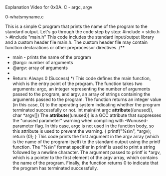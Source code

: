 Explanation Video for 0x0A. C - argc, argv

0-whatsmyname.c

This is a simple C program that prints the name of the program to the standard output. Let's go through the code step by step:
#include < stdio.h > 
#include "main.h"
This code includes the standard input/output library and a custom header file main.h. The custom header file may contain function declarations or other preprocessor directives.
/** 
* main - prints the name of the program 
* @argc: number of arguments 
* @argv: array of arguments 
* 
* Return: Always 0 (Success) 
*/
This code defines the main function, which is the entry point of the program. The function takes two arguments: argc, an integer representing the number of arguments passed to the program, and argv, an array of strings containing the arguments passed to the program. The function returns an integer value (in this case, 0) to the operating system indicating whether the program terminated successfully or not.
int main(int argc __attribute__((unused)), char *argv[])
The __attribute__((unused)) is a GCC attribute that suppresses the "unused parameter" warning when compiling with -Wunused-parameter flag. In this case, argc is not used in the function body, so this attribute is used to prevent the warning.
{ 
printf("%s\n", *argv); 
return (0); 
}
This code prints the first argument in the argv array (which is the name of the program itself) to the standard output using the printf function. The "%s\n" format specifier in printf is used to print a string followed by a newline character. The argument passed to printf is *argv, which is a pointer to the first element of the argv array, which contains the name of the program.
Finally, the function returns 0 to indicate that the program has terminated successfully.
